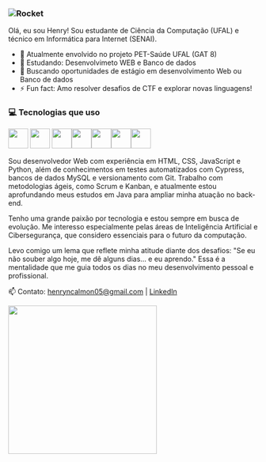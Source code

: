 ### ![Rocket](https://media.giphy.com/media/hvRJCLFzcasrR4ia7z/giphy.gif)
 Olá, eu sou Henry!
Sou estudante de Ciência da Computação (UFAL) e técnico em Informática para Internet (SENAI).

- 🔭 Atualmente envolvido no projeto PET-Saúde UFAL (GAT 8)
- 🌱 Estudando: Desenvolvimeto WEB e Banco de dados
- 💼 Buscando oportunidades de estágio em desenvolvimento Web ou Banco de dados
- ⚡ Fun fact: Amo resolver desafios de CTF e explorar novas linguagens!

### 💻 Tecnologias que uso

<img src="https://cdn.jsdelivr.net/gh/devicons/devicon/icons/html5/html5-original.svg" width="40px"/> <img src="https://cdn.jsdelivr.net/gh/devicons/devicon/icons/css3/css3-original.svg" width="40px"/>
<img src="https://cdn.jsdelivr.net/gh/devicons/devicon/icons/javascript/javascript-original.svg" width="40px"/><img src="https://cdn.jsdelivr.net/gh/devicons/devicon/icons/python/python-original.svg" width="40px"/><img src="https://cdn.jsdelivr.net/gh/devicons/devicon/icons/c/c-original.svg" width="40px"/><img src="https://cdn.jsdelivr.net/gh/devicons/devicon/icons/mysql/mysql-original.svg" width="40px"/><img src="https://cdn.jsdelivr.net/gh/devicons/devicon/icons/bootstrap/bootstrap-original.svg" width="40px"/>



Sou desenvolvedor Web com experiência em HTML, CSS, JavaScript e Python, além de conhecimentos em testes automatizados com Cypress, bancos de dados MySQL e versionamento com Git. Trabalho com metodologias ágeis, como Scrum e Kanban, e atualmente estou aprofundando meus estudos em Java para ampliar minha atuação no back-end.

Tenho uma grande paixão por tecnologia e estou sempre em busca de evolução. Me interesso especialmente pelas áreas de Inteligência Artificial e Cibersegurança, que considero essenciais para o futuro da computação.

Levo comigo um lema que reflete minha atitude diante dos desafios:
"Se eu não souber algo hoje, me dê alguns dias… e eu aprendo."
Essa é a mentalidade que me guia todos os dias no meu desenvolvimento pessoal e profissional.

📫 Contato: henryncalmon05@gmail.com | [LinkedIn](www.linkedin.com/in/henry-novais-calmon-06422424b)

<img src="https://media.giphy.com/media/L8K62iTDkzGX6/giphy.gif" width="300px"/>
